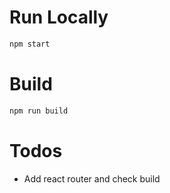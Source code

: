 # Run Locally

```bash
npm start
```

# Build

```bash
npm run build
```

# Todos

- Add react router and check build
